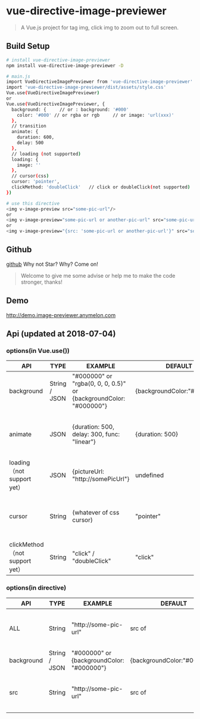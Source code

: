 # vue-directive-image-previewer

> A Vue.js project for tag img, click img to zoom out to full screen.

## Build Setup

``` bash
# install vue-directive-image-previewer
npm install vue-directive-image-previewer -D

# main.js
import VueDirectiveImagePreviewer from 'vue-directive-image-previewer'
import 'vue-directive-image-previewer/dist/assets/style.css'
Vue.use(VueDirectiveImagePreviewer)	
or
Vue.use(VueDirectiveImagePreviewer, {
  background: {     // or : background: '#000'
    color: '#000' // or rgba or rgb     // or image: 'url(xxx)'
  },
  // transition
  animate: {
    duration: 600,
    delay: 500
  },
  // loading (not supported)
  loading: {
    image: ''
  },
  // cursor(css)
  cursor: 'pointer',
  clickMethod: 'doubleClick'   // click or doubleClick(not supported)
})

# use this directive
<img v-image-preview src="some-pic-url"/>
or 
<img v-image-preview="some-pic-url or another-pic-url" src="some-pic-url"/>
or
<img v-image-preview="{src: 'some-pic-url or another-pic-url'}" src="some-pic-url"/>
```

## Github
[github](https://github.com/wszxdhr/vue-directive-image-previewer.git)   Why not Star? Why? Come on!

> Welcome to give me some advise or help me to make the code stronger, thanks!

## Demo

http://demo.image-previewer.anymelon.com

## Api    (updated at 2018-07-04)

### options(in Vue.use())

| API                          | TYPE          | EXAMPLE                                  | DEFAULT           | DESCRIBE                                 |
| ---------------------------- | ------------- | ---------------------------------------- | ----------------- | ---------------------------------------- |
| background                   | String / JSON | "#000000" or "rgba(0, 0, 0, 0.5)" or {backgroundColor: "#000000"} | {backgroundColor:"#000000"} | Background css of wrapper                |
| animate     | JSON          | {duration: 500, delay: 300, func: "linear"} | {duration: 500}   | Transition css of image(field "duration" must be Number) |
| loading（not support yet）     | JSON          | {pictureUrl: "http://somePicUrl"}        | undefined         | Settings of image when it is loading     |
| cursor      | String        | (whatever of css cursor)                 | "pointer"         | Cursor css of image which has directive "v-image-preview" |
| clickMethod（not support yet） | String        | "click" / "doubleClick"                  | "click"           | Method of opening image, **not for closing** |

### options(in directive)

| API        | TYPE   | EXAMPLE               | DEFAULT      | DESCRIBE                                 |
| ---------- | ------ | --------------------- | ------------ | ---------------------------------------- |
| ALL        | String | "http://some-pic-url" | src of <img> | This is for only set in a String, like v-image-preview="some-pic-url". |
| background                   | String / JSON | "#000000" or {backgroundColor: "#000000"} | {backgroundColor:"#000000"} | Background css of wrapper                |
| src | String | "http://some-pic-url" | src of <img> | When you want to set another optioins of directive, use this. |

